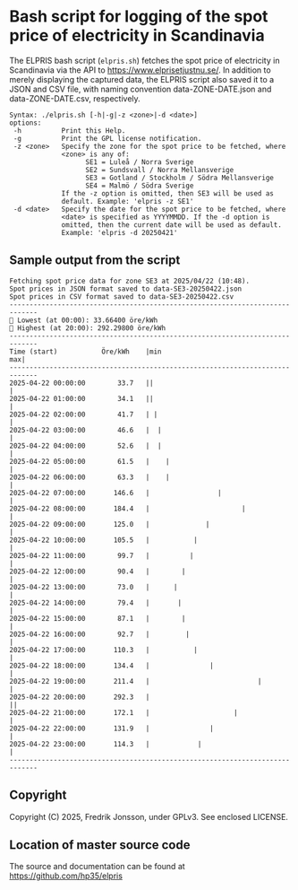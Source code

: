# Bash script for logging of the spot price of electricity in Scandinavia

The ELPRIS bash script (`elpris.sh`) fetches the spot price of electricity in
Scandinavia via the API to https://www.elprisetjustnu.se/. In addition to
merely displaying the captured data, the ELPRIS script also saved it to a
JSON and CSV file, with naming convention data-ZONE-DATE.json and
data-ZONE-DATE.csv, respectively.

```
Syntax: ./elpris.sh [-h|-g|-z <zone>|-d <date>]
options:
 -h          Print this Help.
 -g          Print the GPL license notification.
 -z <zone>   Specify the zone for the spot price to be fetched, where
             <zone> is any of:
                   SE1 = Luleå / Norra Sverige
                   SE2 = Sundsvall / Norra Mellansverige
                   SE3 = Gotland / Stockholm / Södra Mellansverige
                   SE4 = Malmö / Södra Sverige
             If the -z option is omitted, then SE3 will be used as
             default. Example: 'elpris -z SE1'
 -d <date>   Specify the date for the spot price to be fetched, where
             <date> is specified as YYYYMMDD. If the -d option is
             omitted, then the current date will be used as default.
             Example: 'elpris -d 20250421'
```

## Sample output from the script
```
Fetching spot price data for zone SE3 at 2025/04/22 (10:48).
Spot prices in JSON format saved to data-SE3-20250422.json
Spot prices in CSV format saved to data-SE3-20250422.csv
-----------------------------------------------------------------------------
🔻 Lowest (at 00:00): 33.66400 öre/kWh
🔺 Highest (at 20:00): 292.29800 öre/kWh
-----------------------------------------------------------------------------
Time (start)           Öre/kWh    |min                                   max|
-----------------------------------------------------------------------------
2025-04-22 00:00:00        33.7   ||                                        |
2025-04-22 01:00:00        34.1   ||                                        |
2025-04-22 02:00:00        41.7   | |                                       |
2025-04-22 03:00:00        46.6   |  |                                      |
2025-04-22 04:00:00        52.6   |  |                                      |
2025-04-22 05:00:00        61.5   |    |                                    |
2025-04-22 06:00:00        63.3   |    |                                    |
2025-04-22 07:00:00       146.6   |                 |                       |
2025-04-22 08:00:00       184.4   |                       |                 |
2025-04-22 09:00:00       125.0   |              |                          |
2025-04-22 10:00:00       105.5   |           |                             |
2025-04-22 11:00:00        99.7   |          |                              |
2025-04-22 12:00:00        90.4   |        |                                |
2025-04-22 13:00:00        73.0   |      |                                  |
2025-04-22 14:00:00        79.4   |       |                                 |
2025-04-22 15:00:00        87.1   |        |                                |
2025-04-22 16:00:00        92.7   |         |                               |
2025-04-22 17:00:00       110.3   |           |                             |
2025-04-22 18:00:00       134.4   |               |                         |
2025-04-22 19:00:00       211.4   |                           |             |
2025-04-22 20:00:00       292.3   |                                        ||
2025-04-22 21:00:00       172.1   |                     |                   |
2025-04-22 22:00:00       131.9   |               |                         |
2025-04-22 23:00:00       114.3   |            |                            |
-----------------------------------------------------------------------------
```

## Copyright
Copyright (C) 2025, Fredrik Jonsson, under GPLv3. See enclosed LICENSE.

## Location of master source code
The source and documentation can be found at https://github.com/hp35/elpris
